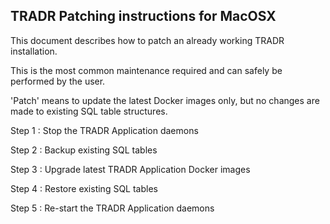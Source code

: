 ## TRADR Patching instructions for MacOSX ##
This document describes how to patch an already working TRADR installation.

This is the most common maintenance required and can safely be performed by the user.

'Patch' means to update the latest Docker images only, but no changes are made to existing SQL table structures.


Step 1 : Stop the TRADR Application daemons


Step 2 : Backup existing SQL tables


Step 3 : Upgrade latest TRADR Application Docker images


Step 4 : Restore existing SQL tables


Step 5 : Re-start the TRADR Application daemons


